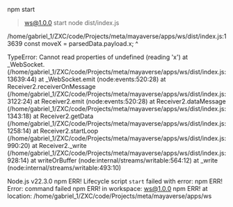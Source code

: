 npm start

> ws@1.0.0 start
> node dist/index.js

/home/gabriel_1/ZXC/code/Projects/meta/mayaverse/apps/ws/dist/index.js:13639
const moveX = parsedData.payload.x;
^

TypeError: Cannot read properties of undefined (reading 'x')
at \_WebSocket.<anonymous> (/home/gabriel_1/ZXC/code/Projects/meta/mayaverse/apps/ws/dist/index.js:13639:44)
at \_WebSocket.emit (node:events:520:28)
at Receiver2.receiverOnMessage (/home/gabriel_1/ZXC/code/Projects/meta/mayaverse/apps/ws/dist/index.js:3122:24)
at Receiver2.emit (node:events:520:28)
at Receiver2.dataMessage (/home/gabriel_1/ZXC/code/Projects/meta/mayaverse/apps/ws/dist/index.js:1343:18)
at Receiver2.getData (/home/gabriel_1/ZXC/code/Projects/meta/mayaverse/apps/ws/dist/index.js:1258:14)
at Receiver2.startLoop (/home/gabriel_1/ZXC/code/Projects/meta/mayaverse/apps/ws/dist/index.js:990:20)
at Receiver2.\_write (/home/gabriel_1/ZXC/code/Projects/meta/mayaverse/apps/ws/dist/index.js:928:14)
at writeOrBuffer (node:internal/streams/writable:564:12)
at \_write (node:internal/streams/writable:493:10)

Node.js v22.3.0
npm ERR! Lifecycle script `start` failed with error:
npm ERR! Error: command failed
npm ERR! in workspace: ws@1.0.0
npm ERR! at location: /home/gabriel_1/ZXC/code/Projects/meta/mayaverse/apps/ws
